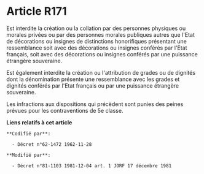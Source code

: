 # Article R171

Est interdite la création ou la collation par des personnes physiques ou morales privées ou par des personnes morales
publiques autres que l'Etat de décorations ou insignes de distinctions honorifiques présentant une ressemblance soit avec des
décorations ou insignes conférés par l'Etat français, soit avec des décorations ou insignes conférés par une puissance
étrangère souveraine.

Est également interdite la création ou l'attribution de grades ou de dignités dont la dénomination présente une ressemblance
avec les grades et dignités conférés par l'Etat français ou par une puissance étrangère souveraine.

Les infractions aux dispositions qui précèdent sont punies des peines prévues pour les contraventions de 5e classe.

**Liens relatifs à cet article**

	**Codifié par**:

	  - Décret n°62-1472 1962-11-28

	**Modifié par**:

	  - Décret n°81-1103 1981-12-04 art. 1 JORF 17 décembre 1981
